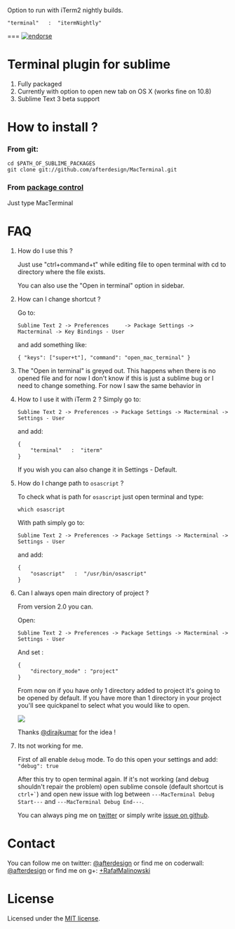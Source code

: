 Option to run with iTerm2 nightly builds.

```"terminal"   :  "itermNightly"```

===
[![endorse](https://api.coderwall.com/afterdesign/endorsecount.png)](https://coderwall.com/afterdesign)

# Terminal plugin for sublime

1. Fully packaged
2. Currently with option to open new tab on OS X (works fine on 10.8)
3. Sublime Text 3 beta support

# How to install ?
### From git:
```
cd $PATH_OF_SUBLIME_PACKAGES
git clone git://github.com/afterdesign/MacTerminal.git
```

### From [package control](http://wbond.net/sublime_packages/package_control)
Just type MacTerminal

# FAQ
1. How do I use this ?

    Just use "ctrl+command+t" while editing file to open terminal with cd to directory where the file exists.

    You can also use the "Open in terminal" option in sidebar.

2. How can I change shortcut ?

    Go to:

    ```
    Sublime Text 2 -> Preferences     -> Package Settings -> Macterminal -> Key Bindings - User
    ```
    and add something like:

    ```
    { "keys": ["super+t"], "command": "open_mac_terminal" }
    ```

3. The "Open in terminal" is greyed out.
    This happens when there is no opened file and for now I don't know if
    this is just a sublime bug or I need to change something.
        For now I saw the same behavior in

4. How to I use it with iTerm 2 ?
    Simply go to:

    ```
    Sublime Text 2 -> Preferences -> Package Settings -> Macterminal -> Settings - User
    ```

    and add:

    ```
    {
        "terminal"   :  "iterm"
    }
    ```

    If you wish you can also change it in Settings - Default.

5. How do I change path to ``` osascript ``` ?

    To check what is path for ``` osascript ``` just open terminal and type:

    ```
    which osascript
    ```

    With path simply go to:

    ```
    Sublime Text 2 -> Preferences -> Package Settings -> Macterminal -> Settings - User
    ```

    and add:

    ```
    {
        "osascript"   :  "/usr/bin/osascript"
    }
    ```

6. Can I always open main directory of project ?

    From version 2.0 you can.

    Open:
    ```
    Sublime Text 2 -> Preferences -> Package Settings -> Macterminal -> Settings - User
    ```

    And set :
    ```
    {
        "directory_mode" : "project"
    }
    ```

    From now on if you have only 1 directory added to project it's going to be opened by default.
    If you have more than 1 directory in your project you'll see quickpanel to select what you would like to open.

    ![](https://raw.github.com/afterdesign/MacTerminal/master/messages/macterminal_2.gif)

    Thanks [@dirajkumar](https://github.com/dirajkumar) for the idea !

7. Its not working for me.

    First of all enable ```debug``` mode. To do this open your settings and add:
    ``` "debug": true ```

    After this try to open terminal again. If it's not working (and debug shouldn't repair the problem)
    open sublime console (default shortcut is ``` ctrl+` ```) and open new issue with log
    between ```---MacTerminal Debug Start---``` and ```---MacTerminal Debug End---```.

    You can always ping me on [twitter](http://twitter.com/afterdeign) or
    simply write [issue on github](https://github.com/afterdesign/MacTerminal/issues).

# Contact

You can follow me on twitter: [@afterdesign](http://twitter.com/afterdesign)
or find me on coderwall: [@afterdesign](http://coderwall.com/afterdesign)
or find me on g+: [+RafałMalinowski](https://plus.google.com/+RafałMalinowski)

# License

Licensed under the [MIT license](http://opensource.org/licenses/MIT).